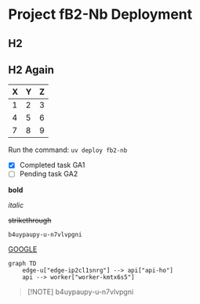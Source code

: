 # Project fB2-Nb Deployment
## H2
## H2 Again

| X | Y | Z |
| - | - | - |
| 1 | 2 | 3 |
| 4 | 5 | 6 |
| 7 | 8 | 9 |


Run the command: `uv deploy fb2-nb`

- [x] Completed task GA1
- [ ] Pending task GA2

**bold**

*italic*

~~strikethrough~~

`b4uypaupy-u-n7vlvpgni` 

[GOOGLE](https://google.com)

```mermaid
graph TD
    edge-u["edge-ip2cl1snrg"] --> api["api-ho"]
    api --> worker["worker-kmtx6s5"]
```
> [!NOTE] b4uypaupy-u-n7vlvpgni

[^compliance-qweu]: hello